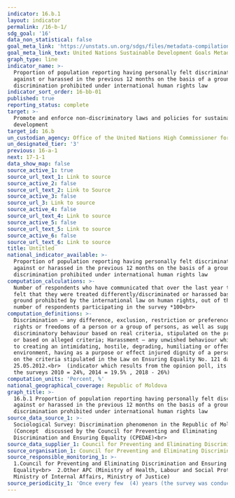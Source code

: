 ```yaml
---
indicator: 16.b.1
layout: indicator
permalink: /16-b-1/
sdg_goal: '16'
data_non_statistical: false
goal_meta_link: 'https://unstats.un.org/sdgs/files/metadata-compilation/Metadata-Goal-10.pdf'
goal_meta_link_text: United Nations Sustainable Development Goals Metadata (PDF 4.0 MB)
graph_type: line
indicator_name: >-
  Proportion of population reporting having personally felt discriminated
  against or harassed in the previous 12 months on the basis of a ground of
  discrimination prohibited under international human rights law
indicator_sort_order: 16-bb-01
published: true
reporting_status: complete
target: >-
  Promote and enforce non-discriminatory laws and policies for sustainable
  development
target_id: 16.b
un_custodian_agency: Office of the United Nations High Commissioner for Human Rights (OHCHR)
un_designated_tier: '3'
previous: 16-a-1
next: 17-1-1
data_show_map: false
source_active_1: true
source_url_text_1: Link to source
source_active_2: false
source_url_text_2: Link to Source
source_active_3: false
source_url_3: Link to source
source_active_4: false
source_url_text_4: Link to source
source_active_5: false
source_url_text_5: Link to source
source_active_6: false
source_url_text_6: Link to source
title: Untitled
national_indicator_available: >-
  Proportion of population reporting having personally felt discriminated
  against or harassed in the previous 12 months on the basis of a ground of
  discrimination prohibited under international human rights law
computation_calculations: >-
  Number of respondents who have communicated that over the last year they have
  felt that they were treated differently/discriminated or harassed based on a
  ground prohibited by the international law on human rights, out of the total
  number of respondents participating in the survey *100<br>
computation_definitions: >-
  Discrimination – any difference, exclusion, restriction or preference in
  rights or freedoms of a person or a group of persons, as well as supporting a
  discriminatory behaviour based on real criteria, stipulated on the present law
  or based on alleged criteria; Harassment – any unwished behaviour which leads
  to creating an intimidating, hostile, degrading, humiliating or offending
  environment, having as a purpose or effect injured dignity of a person based
  on the criteria stipulated in the Law on Ensuring Equality No. 121 dated
  25.05.2012.<br>  (indicator which results from the opinion poll, its value in
  the surveys 2010 = 24%, 2014 = 19.5% , 2018 - 26%)
computation_units: 'Percent, %'
national_geographical_coverage: Republic of Moldova
graph_title: >-
  16.b.1 Proportion of population reporting having personally felt discriminated
  against or harassed in the previous 12 months on the basis of a ground of
  discrimination prohibited under international human rights law
source_data_source_1: >-
  Sociological Survey: Discrimination phenomenon in the Republic of Moldova
  (Concept  discussed by the Council for Preventing and Eliminating
  Discrimination and Ensuring Equality (CPEDAE)<br> 
source_data_supplier_1: Council for Preventing and Eliminating Discrimination and Ensuring Equality
source_organisation_1: Council for Preventing and Eliminating Discrimination and Ensuring Equality
source_responsible_monitoring_1: >-
  1.Council for Preventing and Eliminating Discrimination and Ensuring
  Equality<br>  2.Other APC (Ministry of Health, Labour and Social Protection,
  Ministry of Internal Affairs, Ministry of Justice)
source_periodicity_1: 'Once every few  (4) years (the survey was conducted in 2010, 2014, 2018)<br> '
---
```

